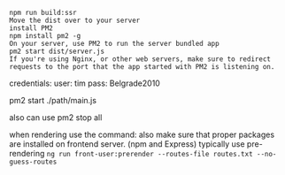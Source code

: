 
    npm run build:ssr
    Move the dist over to your server
    install PM2
    npm install pm2 -g
    On your server, use PM2 to run the server bundled app
    pm2 start dist/server.js
    If you're using Nginx, or other web servers, make sure to redirect requests to the port that the app started with PM2 is listening on.
credentials: user: tim pass: Belgrade2010

pm2 start ./path/main.js

also can use pm2 stop all

when rendering use the command:
also make sure that proper packages are installed on frontend server.  (npm and Express)
typically use pre-rendering
    `ng run front-user:prerender --routes-file routes.txt --no-guess-routes`
